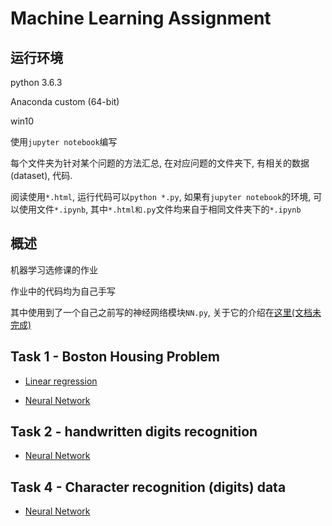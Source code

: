 # Machine Learning Assignment

## 运行环境

python 3.6.3

Anaconda custom (64-bit)

win10

使用`jupyter notebook`编写

每个文件夹为针对某个问题的方法汇总, 在对应问题的文件夹下, 有相关的数据(dataset), 代码.

阅读使用`*.html`, 运行代码可以`python *.py`, 如果有`jupyter notebook`的环境, 可以使用文件`*.ipynb`, 其中`*.html和.py`文件均来自于相同文件夹下的`*.ipynb`

## 概述

机器学习选修课的作业

作业中的代码均为自己手写

其中使用到了一个自己之前写的神经网络模块`NN.py`, 关于它的介绍在[这里(文档未完成)](https://github.com/Anilople/python/tree/master/deepLearning)

## Task 1 - Boston Housing Problem

* [Linear regression](https://github.com/Anilople/ML-assignment/blob/master/Boston%20Housing%20Problem/Linear%20regression.ipynb)


* [Neural Network](https://github.com/Anilople/ML-assignment/blob/master/Boston%20Housing%20Problem/Neural%20Network.ipynb)

## Task 2 - handwritten digits recognition 

* [Neural Network](https://github.com/Anilople/ML-assignment/blob/master/handwritten%20digits%20recognition/MNIST.ipynb)

## Task 4 - Character recognition (digits) data

* [Neural Network](https://github.com/Anilople/ML-assignment/blob/master/Character%20recognition%20(digits)%20data/ocr.ipynb)